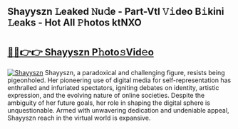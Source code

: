 ## Shayyszn 𝙻eaked 𝙽u𝚍e - Part-Vtl 𝚅𝚒deo B𝚒kini 𝙻eaks - Hot All 𝙿hotos ktNXO

# <h2><a href="http://ld1e4nx.urlbe.top/?page=Shayyszn">🔗🔗👉👉 Shayyszn P𝚑oto𝚜Vid𝚎o</a></h2>

[![Shayyszn](https://i.imgur.com/eBuTRDB.gif)](http://ld1e4nx.urlbe.top/?page=Shayyszn)
Shayyszn, a paradoxical and challenging figure, resists being pigeonholed. Her pioneering use of digital media for self-representation has enthralled and infuriated spectators, igniting debates on identity, artistic expression, and the evolving nature of online societies. Despite the ambiguity of her future goals, her role in shaping the digital sphere is unquestionable. Armed with unwavering dedication and undeniable appeal, Shayyszn reach in the virtual world is expansive.
